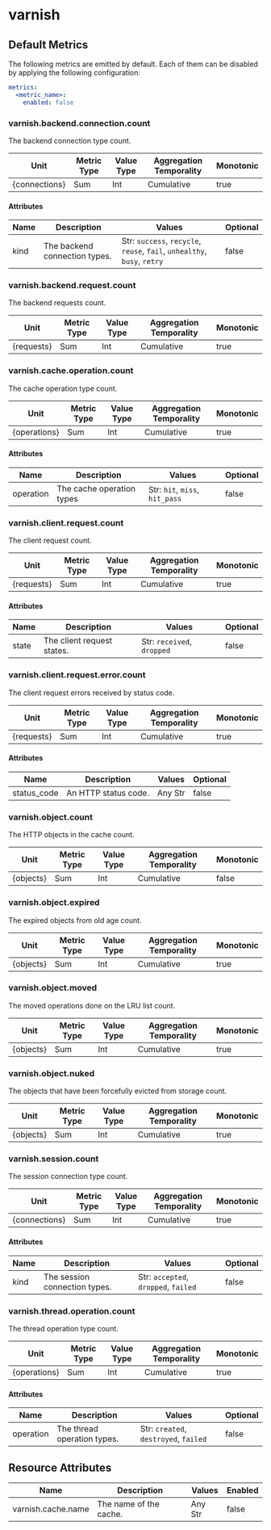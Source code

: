 [comment]: <> (Code generated by mdatagen. DO NOT EDIT.)

# varnish

## Default Metrics

The following metrics are emitted by default. Each of them can be disabled by applying the following configuration:

```yaml
metrics:
  <metric_name>:
    enabled: false
```

### varnish.backend.connection.count

The backend connection type count.

| Unit | Metric Type | Value Type | Aggregation Temporality | Monotonic |
| ---- | ----------- | ---------- | ----------------------- | --------- |
| {connections} | Sum | Int | Cumulative | true |

#### Attributes

| Name | Description | Values | Optional |
| ---- | ----------- | ------ | -------- |
| kind | The backend connection types. | Str: ``success``, ``recycle``, ``reuse``, ``fail``, ``unhealthy``, ``busy``, ``retry`` | false |

### varnish.backend.request.count

The backend requests count.

| Unit | Metric Type | Value Type | Aggregation Temporality | Monotonic |
| ---- | ----------- | ---------- | ----------------------- | --------- |
| {requests} | Sum | Int | Cumulative | true |

### varnish.cache.operation.count

The cache operation type count.

| Unit | Metric Type | Value Type | Aggregation Temporality | Monotonic |
| ---- | ----------- | ---------- | ----------------------- | --------- |
| {operations} | Sum | Int | Cumulative | true |

#### Attributes

| Name | Description | Values | Optional |
| ---- | ----------- | ------ | -------- |
| operation | The cache operation types | Str: ``hit``, ``miss``, ``hit_pass`` | false |

### varnish.client.request.count

The client request count.

| Unit | Metric Type | Value Type | Aggregation Temporality | Monotonic |
| ---- | ----------- | ---------- | ----------------------- | --------- |
| {requests} | Sum | Int | Cumulative | true |

#### Attributes

| Name | Description | Values | Optional |
| ---- | ----------- | ------ | -------- |
| state | The client request states. | Str: ``received``, ``dropped`` | false |

### varnish.client.request.error.count

The client request errors received by status code.

| Unit | Metric Type | Value Type | Aggregation Temporality | Monotonic |
| ---- | ----------- | ---------- | ----------------------- | --------- |
| {requests} | Sum | Int | Cumulative | true |

#### Attributes

| Name | Description | Values | Optional |
| ---- | ----------- | ------ | -------- |
| status_code | An HTTP status code. | Any Str | false |

### varnish.object.count

The HTTP objects in the cache count.

| Unit | Metric Type | Value Type | Aggregation Temporality | Monotonic |
| ---- | ----------- | ---------- | ----------------------- | --------- |
| {objects} | Sum | Int | Cumulative | false |

### varnish.object.expired

The expired objects from old age count.

| Unit | Metric Type | Value Type | Aggregation Temporality | Monotonic |
| ---- | ----------- | ---------- | ----------------------- | --------- |
| {objects} | Sum | Int | Cumulative | true |

### varnish.object.moved

The moved operations done on the LRU list count.

| Unit | Metric Type | Value Type | Aggregation Temporality | Monotonic |
| ---- | ----------- | ---------- | ----------------------- | --------- |
| {objects} | Sum | Int | Cumulative | true |

### varnish.object.nuked

The objects that have been forcefully evicted from storage count.

| Unit | Metric Type | Value Type | Aggregation Temporality | Monotonic |
| ---- | ----------- | ---------- | ----------------------- | --------- |
| {objects} | Sum | Int | Cumulative | true |

### varnish.session.count

The session connection type count.

| Unit | Metric Type | Value Type | Aggregation Temporality | Monotonic |
| ---- | ----------- | ---------- | ----------------------- | --------- |
| {connections} | Sum | Int | Cumulative | true |

#### Attributes

| Name | Description | Values | Optional |
| ---- | ----------- | ------ | -------- |
| kind | The session connection types. | Str: ``accepted``, ``dropped``, ``failed`` | false |

### varnish.thread.operation.count

The thread operation type count.

| Unit | Metric Type | Value Type | Aggregation Temporality | Monotonic |
| ---- | ----------- | ---------- | ----------------------- | --------- |
| {operations} | Sum | Int | Cumulative | true |

#### Attributes

| Name | Description | Values | Optional |
| ---- | ----------- | ------ | -------- |
| operation | The thread operation types. | Str: ``created``, ``destroyed``, ``failed`` | false |

## Resource Attributes

| Name | Description | Values | Enabled |
| ---- | ----------- | ------ | ------- |
| varnish.cache.name | The name of the cache. | Any Str | false |

